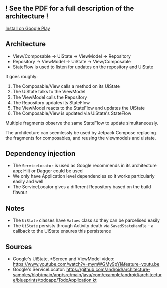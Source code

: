 
! See the PDF for a full description of the architecture !
--

[Install on Google Play](https://play.google.com/store/apps/details?id=appsandapps.artistbrainz)

Architecture
---

* View/Composable -> UiState -> ViewModel -> Repository
* Repository -> ViewModel -> UiState -> View/Composable
* StateFlow is used to listen for updates on the repository and UiState

It goes roughly:

1. The Composable/View calls a method on its UiState 
2. The UiState talks to the ViewModel
3. The ViewModel calls the Repository
4. The Repository updates its StateFlow
5. The ViewModel reacts to the StateFlow and updates the UiState 
6. The Composable/View is updated via UiState's StateFlow

Multiple fragments observe the same StateFlow to update simultaneously.

The architecture can seemlessly be used by Jetpack Compose replacing the fragments for composables, and
reusing the viewmodels and uistate.

Dependency injection
----
* The `ServiceLocator` is used as Google recommends in its architecture app; Hilt or Dagger could be used
* We only have Application level dependencies so it works particularly easily and well
* The ServiceLocator gives a different Repository based on the build flavour

Notes
---

* The `UiState` classes have `Values` class so they can be parcelised easily
* The `UiState` persists through Activity death via `SavedStateHandle` - a callback to the UiState ensures this persistence

Sources
---

* Google's UiState, *Screen and ViewModel video: https://www.youtube.com/watch?v=mymWGMy9pYI&feature=youtu.be
* Google's ServiceLocator: https://github.com/android/architecture-samples/blob/main/app/src/main/java/com/example/android/architecture/blueprints/todoapp/TodoApplication.kt
